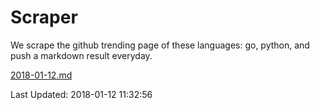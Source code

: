 # Scraper

We scrape the github trending page of these languages: go, python, and push a markdown result everyday.

[2018-01-12.md](https://github.com/borays/Scraper/blob/master/2018-01-12.md)

Last Updated: 2018-01-12 11:32:56